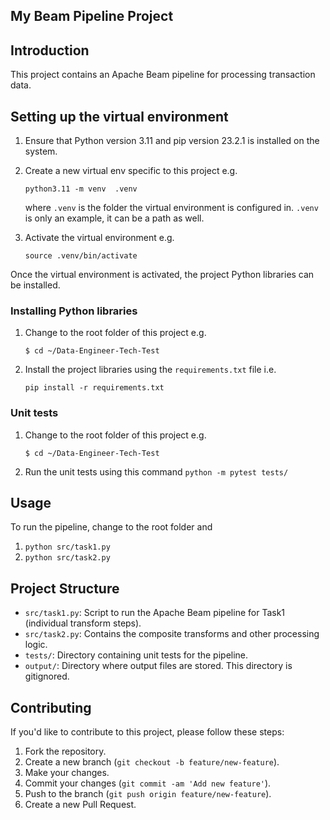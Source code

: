 
## My Beam Pipeline Project

## Introduction
This project contains an Apache Beam pipeline for processing transaction data.


## Setting up the virtual environment
1. Ensure that Python version 3.11 and pip version 23.2.1 is installed on the system. 

2. Create a new virtual env specific to this project e.g. 
    ```
    python3.11 -m venv  .venv
    ```
    where `.venv` is the folder the virtual environment is configured in.  `.venv` is only an example, it can be a path as well.
    
3. Activate the virtual environment e.g.
    ```
    source .venv/bin/activate
    ```

Once the virtual environment is activated, the project Python libraries can be installed.

### Installing Python libraries

1.  Change to the root folder of this project e.g.
    ```
    $ cd ~/Data-Engineer-Tech-Test
    ```
2.  Install the project libraries using the `requirements.txt` file i.e.
    ```
    pip install -r requirements.txt
    ```
### Unit tests
    
1.  Change to the root folder of this project e.g.
    ```
    $ cd ~/Data-Engineer-Tech-Test
    ```
    
2.  Run the unit tests using this command `python -m pytest tests/`



## Usage
To run the pipeline, change to the root folder and 

1. `python src/task1.py`
2. `python src/task2.py`


## Project Structure
- `src/task1.py`: Script to run the Apache Beam pipeline for Task1 (individual transform steps).
- `src/task2.py`: Contains the composite transforms and other processing logic.
- `tests/`: Directory containing unit tests for the pipeline.
- `output/`: Directory where output files are stored. This directory is gitignored.

## Contributing
If you'd like to contribute to this project, please follow these steps:
1. Fork the repository.
2. Create a new branch (`git checkout -b feature/new-feature`).
3. Make your changes.
4. Commit your changes (`git commit -am 'Add new feature'`).
5. Push to the branch (`git push origin feature/new-feature`).
6. Create a new Pull Request.

